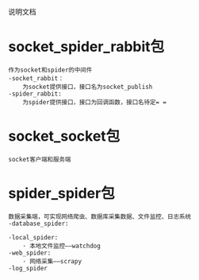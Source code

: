 说明文档
# socket_spider_rabbit包
    作为socket和spider的中间件
    -socket_rabbit：
        为socket提供接口，接口名为socket_publish
    -spider_rabbit:
        为spider提供接口，接口为回调函数，接口名待定= =

# socket_socket包
    socket客户端和服务端

# spider_spider包
    数据采集端，可实现网络爬虫、数据库采集数据、文件监控、日志系统
    -database_spider:

    -local_spider:
        · 本地文件监控——watchdog
    -web_spider:
        · 网络采集——scrapy
    -log_spider
